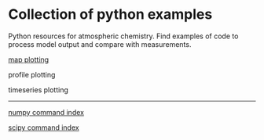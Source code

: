 # Collection of python examples
<!--
.. title: Python examples for atmospheric chemistry
.. date: 2020-03-26
.. tags: atmospheric chemistry python examples gallery
.. description: Based off the Unidata one-stop shop for Python in atmospheric science and meteorology
.. author: rrb
-->

Python resources for atmospheric chemistry. Find examples of code to process model output and compare with measurements.

[map plotting](/subpages/map_plotting.md)

profile plotting

timeseries plotting

------------------------------
[numpy command index](https://numpy.org/doc/stable/genindex.html)

[scipy command index](https://docs.scipy.org/doc/scipy/reference/genindex.html)


